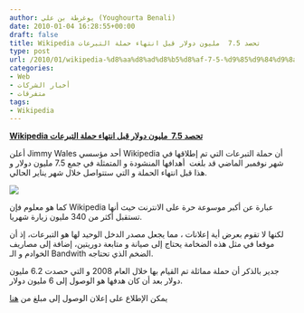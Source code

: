 ```yaml
---
author: يوغرطة بن علي (Youghourta Benali)
date: 2010-01-04 16:28:55+00:00
draft: false
title: Wikipedia تحصد 7.5  مليون دولار قبل انتهاء حملة التبرعات
type: post
url: /2010/01/wikipedia-%d8%aa%d8%ad%d8%b5%d8%af-7-5-%d9%85%d9%84%d9%8a%d9%88%d9%86-%d8%af%d9%88%d9%84%d8%a7%d8%b1-%d9%82%d8%a8%d9%84-%d8%a7%d9%86%d8%aa%d9%87%d8%a7%d8%a1-%d8%ad%d9%85%d9%84%d8%a9-%d8%a7%d9%84/
categories:
- Web
- أخبار الشركات
- متفرقات
tags:
- Wikipedia
---
```


[**Wikipedia تحصد 7.5  مليون دولار قبل انتهاء حملة التبرعات**](http://www.it-scoop.com/2010/01/wikipedia-%d8%aa%d8%ad%d8%b5%d8%af-7-5-%d9%85%d9%84%d9%8a%d9%88%d9%86-%d8%af%d9%88%d9%84%d8%a7%d8%b1-%d9%82%d8%a8%d9%84-%d8%a7%d9%86%d8%aa%d9%87%d8%a7%d8%a1-%d8%ad%d9%85%d9%84%d8%a9-%d8%a7%d9%84/)


أعلن Jimmy Wales أحد مؤسسي Wikipedia أن حملة التبرعات التي تم إطلاقها في شهر نوفمبر الماضي قد بلغت  أهدافها المنشودة و المتمثلة في جمع 7.5 مليون دولار و هذا قبل انتهاء الحملة و التي ستتواصل خلال شهر يناير الحالي.

[![](http://www.it-scoop.com/wp-content/uploads/2010/01/wikipedia-logo-150x150.png)
](http://www.it-scoop.com/2010/01/wikipedia-%d8%aa%d8%ad%d8%b5%d8%af-7-5-%d9%85%d9%84%d9%8a%d9%88%d9%86-%d8%af%d9%88%d9%84%d8%a7%d8%b1-%d9%82%d8%a8%d9%84-%d8%a7%d9%86%d8%aa%d9%87%d8%a7%d8%a1-%d8%ad%d9%85%d9%84%d8%a9-%d8%a7%d9%84/)

كما هو معلوم فإن Wikipedia عبارة عن أكبر موسوعة حرة على الانترنت حيث أنها تستقبل أكثر من 340 مليون زيارة شهريا.

لكنها لا تقوم بعرض أية إعلانات ، مما يجعل مصدر الدخل الوحيد لها هو التبرعات، إذ أن موقعا في مثل هذه الضخامة يحتاج إلى صيانة و متابعة دوريتين، إضافة إلى مصاريف الخوادم و الـ Bandwith الضخم الذي تحتاجه.

جدير بالذكر أن حملة مماثلة تم القيام بها خلال العام 2008 و التي حصدت 6.2 مليون دولار بعد أن كان هدفها هو الوصول إلى 6 مليون دولار.

يمكن الإطلاع على إعلان الوصول إلى مبلغ من [هنا](http://wikimediafoundation.org/wiki/Appeal2/en)
